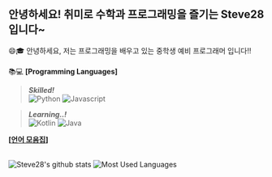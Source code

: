 ## 안녕하세요! 취미로 수학과 프로그래밍을 즐기는 Steve28 입니다~
<!--
[![Solved.ac
프로필](http://mazassumnida.wtf/api/v2/generate_badge?boj=kenis7)](https://solved.ac/kenis7)
-->
😄🎓 안녕하세요, 저는 프로그래밍을 배우고 있는 중학생 예비 프로그래머 입니다!!<br><br>
📚💻 **\[Programming Languages\]** <br>
> _**Skilled!**_ <br>
> ![Python](https://img.shields.io/badge/-Python-007ea7?style=for-the-badge&logo=python&logoColor=fff)
> ![Javascript](https://img.shields.io/badge/-Javascript-cfd34a?style=for-the-badge&logo=javascript&logoColor=000)

> _**Learning..!**_ <br>
> ![Kotlin](https://img.shields.io/badge/-Kotlin-fcb401?style=for-the-badge&logo=kotlin&logoColor=000)
> ![Java](https://img.shields.io/badge/-Java-5382a1?style=for-the-badge&logo=java&logoColor=fff)



**\[[언어 모음집](https://github.com/pl-Steve28-lq/ProgrammingLanguages)\]<br><br>**

![Steve28's github stats](https://github-readme-stats.vercel.app/api?username=pl-Steve28-lq&show_icons=true)
![Most Used Languages](https://github-readme-stats.vercel.app/api/top-langs/?username=pl-Steve28-lq&show_icons=true&title_color=a750ba&icon_color=bf1111&text_color=434343&bg_color=00000000&cache_seconds=1800&layout=compact)


<!--
**pl-Steve28-lq/pl-Steve28-lq** is a ✨ _special_ ✨ repository because its `README.md` (this file) appears on your GitHub profile.

Here are some ideas to get you started:

- 🔭 I’m currently working on ...
- 🌱 I’m currently learning ...
- 👯 I’m looking to collaborate on ...
- 🤔 I’m looking for help with ...
- 💬 Ask me about ...
- 📫 How to reach me: ...
- 😄 Pronouns: ...
- ⚡ Fun fact: ...
-->
